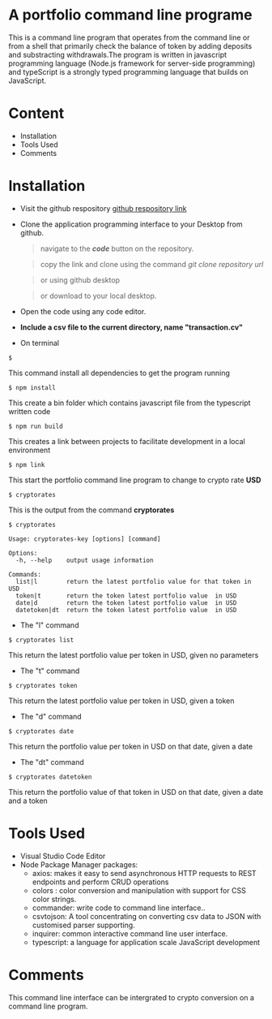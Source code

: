 # A portfolio command line programe

This is a command line program that operates from the command line or from a shell that primarily check the balance of token by adding deposits and substracting withdrawals.The program is written in javascript programming language (Node.js framework for server-side programming) and typeScript is a strongly typed programming language that builds on JavaScript.

# Content

- Installation
- Tools Used
- Comments

# Installation

- Visit the github respository [github respository link](https://github.com/Beloved1310/Portfolio_CLI)
- Clone the application programming interface to your Desktop from github.

  > navigate to the **_code_** button on the repository.

  > copy the link and clone using the command _git clone repository url_

  > or using github desktop

  > or download to your local desktop.

- Open the code using any code editor.
- **Include a csv file to the current directory, name "transaction.cv"**

- On terminal

```
$
```

This command install all dependencies to get the program running
```
$ npm install
```

This create a bin folder which contains javascript file from the typescript written code

```
$ npm run build
```

This creates a link between projects to facilitate development in a local environment

```
$ npm link
```


This start the portfolio command line program to change to crypto rate **USD**

```
$ cryptorates 
```

This is the output from the command **cryptorates**
```
$ cryptorates 

Usage: cryptorates-key [options] [command]

Options:
  -h, --help    output usage information

Commands:
  list|l        return the latest portfolio value for that token in USD
  token|t       return the token latest portfolio value  in USD
  date|d        return the token latest portfolio value  in USD
  datetoken|dt  return the token latest portfolio value  in USD
```




- The "l" command
```
$ cryptorates list
```
This return the latest portfolio value per token in USD, given no parameters

- The "t" command
```
$ cryptorates token
```
This return the latest portfolio value per token in USD, given a token 

- The "d" command
```
$ cryptorates date
```
This return the portfolio value per token in USD on that date, given a date

- The "dt" command
```
$ cryptorates datetoken
```
This return the portfolio value of that token in USD on that date, given a date and a token


# Tools Used

- Visual Studio Code Editor
- Node Package Manager packages:
  - axios: makes it easy to send asynchronous HTTP requests to REST endpoints and perform CRUD operations
  - colors :  color conversion and manipulation with support for CSS color strings.
  - commander: write code to command line interface..
  - csvtojson: A tool concentrating on converting csv data to JSON with customised parser supporting.
  - inquirer: common interactive command line user interface.
  - typescript:  a language for application scale JavaScript development
 


# Comments

This command line interface can be intergrated to crypto conversion on a command line program.